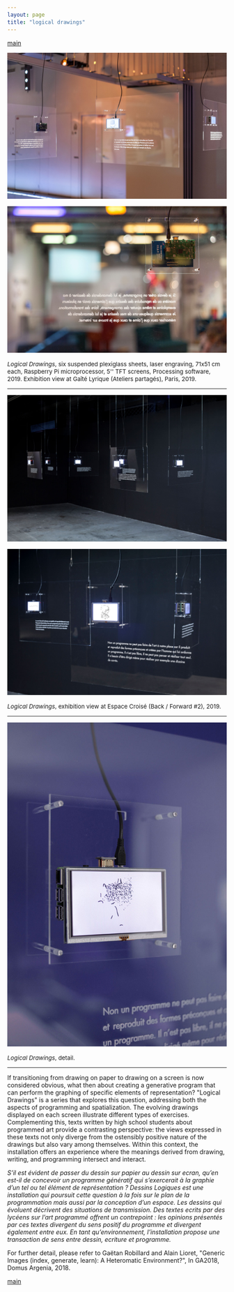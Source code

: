 ```yaml
---
layout: page
title: "logical drawings"
---
```


[main](README.md)

![Logical Drawings, 2019](img/gaetan-robillard-logical-drawings-2019.jpg)

![Logical Drawings, 2019](img/gaetan-robillard-logical-drawings-2019-2.jpg)

<span style="font-size:10pt">*Logical Drawings*, six suspended plexiglass sheets, laser engraving, 71x51 cm each, Raspberry Pi microprocessor, 5'' TFT screens, Processing software, 2019. Exhibition view at Gaîté Lyrique (Ateliers partagés), Paris, 2019.</span>

----

![Logical Drawings, 2019](img/gaetan-robillard-logical-drawings-2019-3.jpg)

![Logical Drawings, 2019](img/gaetan-robillard-logical-drawings-2019-5.jpg)

<span style="font-size:10pt">*Logical Drawings*, exhibition view at Espace Croisé (Back / Forward #2), 2019.</span>

----

![Logical Drawings, 2019](img/gaetan-robillard-logical-drawings-2019-4.jpg)

<span style="font-size:10pt">*Logical Drawings*, detail.</span>

----

If transitioning from drawing on paper to drawing on a screen is now considered obvious, what then about creating a generative program that can perform the graphing of specific elements of representation? "Logical Drawings" is a series that explores this question, addressing both the aspects of programming and spatialization. The evolving drawings displayed on each screen illustrate different types of exercises. Complementing this, texts written by high school students about programmed art provide a contrasting perspective: the views expressed in these texts not only diverge from the ostensibly positive nature of the drawings but also vary among themselves. Within this context, the installation offers an experience where the meanings derived from drawing, writing, and programming intersect and interact.

*S’il est évident de passer du dessin sur papier au dessin sur ecran, qu’en est-il de concevoir un programme génératif qui s’exercerait à la graphie d’un tel ou tel élément de représentation ? Dessins Logiques est une installation qui poursuit cette question à la fois sur le plan de la programmation mais aussi par la conception d’un espace. Les dessins qui évoluent décrivent des situations de transmission. Des textes ecrits par des lycéens sur l’art programmé offrent un contrepoint : les opinions présentés par ces textes divergent du sens positif du programme et divergent également entre eux. En tant qu’environnement, l’installation propose une transaction de sens entre dessin, ecriture et programme.*

For further detail, please refer to Gaëtan Robillard and Alain Lioret, "Generic Images (index, generate, learn): A Heteromatic Environment?", In GA2018, Domus Argenia, 2018.

[main](README.md)